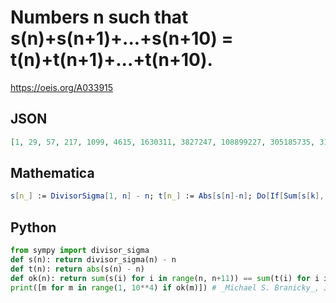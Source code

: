 # Numbers n such that s\(n\)\+s\(n\+1\)\+\.\.\.\+s\(n\+10\) \= t\(n\)\+t\(n\+1\)\+\.\.\.\+t\(n\+10\)\.
https://oeis.org/A033915
## JSON
```JSON
[1, 29, 57, 217, 1099, 4615, 1630311, 3827247, 108899227, 305185735, 3189176095, 50514325279]
```
## Mathematica
```Mathematica
s[n_] := DivisorSigma[1, n] - n; t[n_] := Abs[s[n]-n]; Do[If[Sum[s[k], {k, n, n + 10}] == Sum[t[k], {k, n, n + 10}], Print[n]], {n, 1, 10^7}]
```
## Python
```Python
from sympy import divisor_sigma
def s(n): return divisor_sigma(n) - n
def t(n): return abs(s(n) - n)
def ok(n): return sum(s(i) for i in range(n, n+11)) == sum(t(i) for i in range(n, n+11))
print([m for m in range(1, 10**4) if ok(m)]) # _Michael S. Branicky_, Jan 29 2021
```
